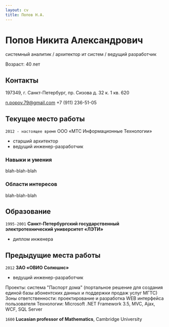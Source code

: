 ```yaml
---
layout: cv
title: Попов Н.А.
---
```

# Попов Никита Александрович
системный аналитик / архитектор ит систем / ведущий разработчик

Возраст: 40 лет


## Контакты
197349, г. Санкт-Петербург, пр. Сизова д. 32 к. 1 кв. 620 
<div id="webaddress">
<a href="n.popov.79@gmail.com">n.popov.79@gmail.com</a>
+7 (911) 236-51-05
</div>

## Текущее место работы

`2012 - настоящее время`
ООО «МТС Информационные Технологии»

- старший архитектор
- ведущий инженер-разработчик

### Навыки и умения

blah-blah-blah


### Области интересов

blah-blah-blah


## Образование

`1995-2001`
__Санкт-Петербургский государственный электротехнический университет «ЛЭТИ»__

- диплом инженера


## Предыдущие места работы

`2012`
__ЗАО «ОВИО Солюшнс»__

- ведущий инженер-разработчик

Проекты: система "Паспорт дома" (портальное решение для создания единой базы абонентских данных и поддержки продаж услуг МГТС)
Зоны ответственности: проектирование и разработка WEB интерфейса пользователя
Технологии: Microsoft .NET Framework 3.5, MVC, Ajax, WCF, SQL Server

`1600`
__Lucasian professor of Mathematics__, Cambridge University



<!-- ### Footer
Last updated: 2019.20.11 -->

